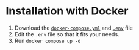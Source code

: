 # Installation with Docker

1. Download the [`docker-compose.yml`](https://git.sr.ht/~mlb/linkhut/tree/master/contrib/docker/docker-compose.yml) and
[`.env`](https://git.sr.ht/~mlb/linkhut/tree/master/contrib/docker/sample.env) file
2. Edit the `.env` file so that it fits your needs.
3. Run `docker compose up -d`
